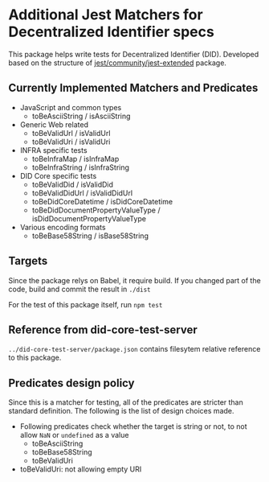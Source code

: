 # Additional Jest Matchers for Decentralized Identifier specs

This package helps write tests for Decentralized Identifier (DID).
Developed based on the structure of [jest/community/jest-extended](https://github.com/jest-community/jest-extended) package.

## Currently Implemented Matchers and Predicates

- JavaScript and common types
  - toBeAsciiString / isAsciiString
- Generic Web related
  - toBeValidUrl / isValidUrl
  - toBeValidUri / isValidUri
- INFRA specific tests
  - toBeInfraMap / isInfraMap
  - toBeInfraString / isInfraString
- DID Core specific tests
  - toBeValidDid / isValidDid
  - toBeValidDidUrl / isValidDidUrl
  - toBeDidCoreDatetime / isDidCoreDatetime
  - toBeDidDocumentPropertyValueType / isDidDocumentPropertyValueType
- Various encoding formats
  - toBeBase58String / isBase58String
  
## Targets

Since the package relys on Babel, it require build.
If you changed part of the code, build and commit the result in `./dist`

For the test of this package itself, run `npm test`

## Reference from did-core-test-server

`../did-core-test-server/package.json` contains filesytem relative reference to this package.

## Predicates design policy

Since this is a matcher for testing, all of the predicates are stricter than standard definition.
The following is the list of design choices made.

- Following predicates check whether the target is string or not, to not allow `NaN` or `undefined` as a value
  - toBeAsciiString
  - toBeBase58String
  - toBeValidUri
- toBeValidUri: not allowing empty URI
